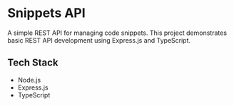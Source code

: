 # Snippets API

A simple REST API for managing code snippets. This project demonstrates basic REST API development using Express.js and TypeScript.

## Tech Stack

- Node.js
- Express.js
- TypeScript
